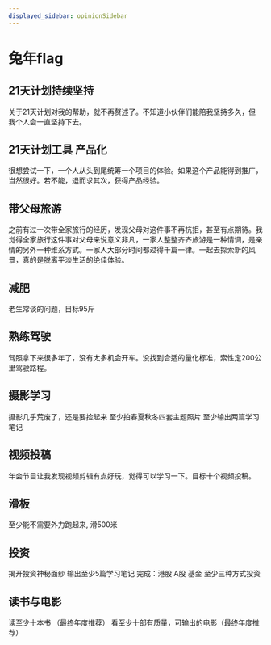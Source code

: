 ```yaml
---
displayed_sidebar: opinionSidebar
---
```



# 兔年flag

## 21天计划持续坚持
关于21天计划对我的帮助，就不再赘述了。不知道小伙伴们能陪我坚持多久，但我个人会一直坚持下去。
## 21天计划工具 产品化
很想尝试一下，一个人从头到尾统筹一个项目的体验。如果这个产品能得到推广，当然很好。若不能，退而求其次，获得产品经验。
## 带父母旅游
之前有过一次带全家旅行的经历，发现父母对这件事不再抗拒，甚至有点期待。我觉得全家旅行这件事对父母来说意义非凡，一家人整整齐齐旅游是一种情调，是亲情的另外一种维系方式。一家人大部分时间都过得千篇一律。一起去探索新的风景，真的是脱离平淡生活的绝佳体验。
## 减肥
老生常谈的问题，目标95斤
## 熟练驾驶
驾照拿下来很多年了，没有太多机会开车。没找到合适的量化标准，索性定200公里驾驶路程。
## 摄影学习
摄影几乎荒废了，还是要捡起来
至少拍春夏秋冬四套主题照片
至少输出两篇学习笔记
## 视频投稿
年会节目让我发现视频剪辑有点好玩，觉得可以学习一下。目标十个视频投稿。
## 滑板
至少能不需要外力跑起来, 滑500米
## 投资
揭开投资神秘面纱
输出至少5篇学习笔记
完成：港股 A股 基金 至少三种方式投资
## 读书与电影
读至少十本书 （最终年度推荐）
看至少十部有质量，可输出的电影（最终年度推荐）